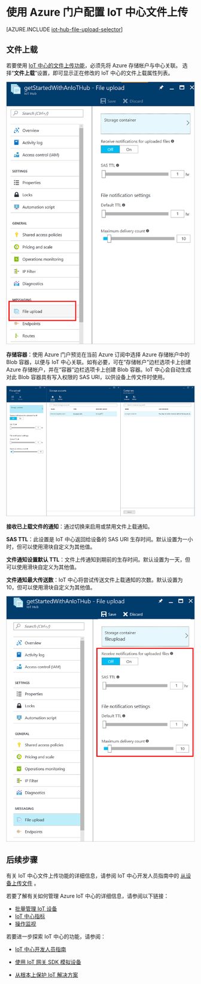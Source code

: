 <properties
    pageTitle="使用 Azure 门户配置文件上载 | Azure"
    description="如何使用 Azure 门户配置 IoT 中心，以便从连接的设备上传文件。包括有关配置目标 Azure 存储帐户的信息。"
    services="iot-hub"
    documentationcenter=""
    author="dominicbetts"
    manager="timlt"
    editor=""
    translationtype="Human Translation" />
<tags
    ms.assetid="915f1597-272d-4fd4-8c5b-a0ccb1df0d91"
    ms.service="iot-hub"
    ms.devlang="na"
    ms.topic="article"
    ms.tgt_pltfrm="na"
    ms.workload="na"
    ms.date="04/07/2017"
    wacn.date="05/08/2017"
    ms.author="dobett"
    ms.sourcegitcommit="2c4ee90387d280f15b2f2ed656f7d4862ad80901"
    ms.openlocfilehash="038be9aa1a540d0a5e50e999f05da55fb284e2f4"
    ms.lasthandoff="04/28/2017" />

# <a name="configure-iot-hub-file-uploads-using-the-azure-portal"></a>使用 Azure 门户配置 IoT 中心文件上传

[AZURE.INCLUDE [iot-hub-file-upload-selector](../../includes/iot-hub-file-upload-selector.md)]

## <a name="file-upload"></a>文件上载
若要使用 [IoT 中心的文件上传功能][lnk-upload]，必须先将 Azure 存储帐户与中心关联。 选择“**文件上载**”设置，即可显示正在修改的 IoT 中心的文件上载属性列表。

![在门户中查看 IoT 中心文件上传设置][13]

**存储容器**：使用 Azure 门户预览在当前 Azure 订阅中选择 Azure 存储帐户中的 Blob 容器，以便与 IoT 中心关联。如有必要，可在“存储帐户”边栏选项卡上创建 Azure 存储帐户，并在“容器”边栏选项卡上创建 Blob 容器。IoT 中心会自动生成对此 Blob 容器具有写入权限的 SAS URI，以供设备上传文件时使用。

![在门户中查看用于文件上传的存储容器][14]

**接收已上载文件的通知**：通过切换来启用或禁用文件上载通知。

**SAS TTL**：此设置是 IoT 中心返回给设备的 SAS URI 生存时间。默认设置为一小时，但可以使用滑块自定义为其他值。

**文件通知设置默认 TTL**：文件上传通知到期前的生存时间。默认设置为一天，但可以使用滑块自定义为其他值。

**文件通知最大传送数**：IoT 中心将尝试传送文件上载通知的次数。默认设置为 10，但可以使用滑块自定义为其他值。

![在门户中配置 IoT 中心文件上传][15]

## <a name="next-steps"></a>后续步骤
有关 IoT 中心文件上传功能的详细信息，请参阅 IoT 中心开发人员指南中的 [从设备上传文件][lnk-upload] 。

若要了解有关如何管理 Azure IoT 中心的详细信息，请参阅以下链接：

* [批量管理 IoT 设备][lnk-bulk]
* [IoT 中心指标][lnk-metrics]
* [操作监视][lnk-monitor]

若要进一步探索 IoT 中心的功能，请参阅：

* [IoT 中心开发人员指南][lnk-devguide]
* [使用 IoT 网关 SDK 模拟设备][lnk-gateway]
* [从根本上保护 IoT 解决方案][lnk-securing]

  [13]: ./media/iot-hub-configure-file-upload/file-upload-settings.png
  [14]: ./media/iot-hub-configure-file-upload/file-upload-container-selection.png
  [15]: ./media/iot-hub-configure-file-upload/file-upload-selected-container.png

[lnk-upload]: /documentation/articles/iot-hub-devguide-file-upload/

[lnk-bulk]: /documentation/articles/iot-hub-bulk-identity-mgmt/
[lnk-metrics]: /documentation/articles/iot-hub-metrics/
[lnk-monitor]: /documentation/articles/iot-hub-operations-monitoring/

[lnk-devguide]: /documentation/articles/iot-hub-devguide/
[lnk-gateway]: /documentation/articles/iot-hub-linux-gateway-sdk-simulated-device/
[lnk-securing]: /documentation/articles/iot-hub-security-ground-up/

<!--Update_Description:update meta properties-->